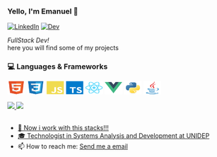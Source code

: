 ### Yello, I'm Emanuel 👋

  [![LinkedIn](https://img.shields.io/badge/LinkedIn-0077B5?style=for-the-badge&logo=linkedin&logoColor=white)](https://www.linkedin.com/in/emanuelzmartins/)
  [![Dev](https://img.shields.io/badge/dev.to-0A0A0A?style=for-the-badge&logo=dev-dot-to&logoColor=white)](https://dev.to/ezms)


<p><em>FullStack Dev!</em><br>here you will find some of my projects </p>


<h3>💻 Languages & Frameworks</h3>
<div style="display: inline_block" align="left">
  <img align="center" alt="Ezm-HTML" height="30" width="40" src="https://raw.githubusercontent.com/devicons/devicon/master/icons/html5/html5-original.svg">
  <img align="center" alt="Ezm-CSS" height="30" width="40" src="https://raw.githubusercontent.com/devicons/devicon/master/icons/css3/css3-original.svg">
  <img align="center" alt="Ezm-Js" height="30" width="40" src="https://raw.githubusercontent.com/devicons/devicon/master/icons/javascript/javascript-plain.svg">
  <img align="center" alt="Ezm-Ts" height="30" width="40" src="https://raw.githubusercontent.com/devicons/devicon/master/icons/typescript/typescript-plain.svg">
  <img align="center" alt="Ezm-React" height="30" width="40" src="https://raw.githubusercontent.com/devicons/devicon/master/icons/react/react-original.svg">
  <img align="center" alt="Ezm-React" height="30" width="40" src="https://raw.githubusercontent.com/devicons/devicon/master/icons/vuejs/vuejs-original.svg">
  <img align="center" alt="Ezm-Python" height="30" width="40" src="https://raw.githubusercontent.com/devicons/devicon/master/icons/python/python-original.svg">
  <img align="center" alt="Ezm-Csharp" height="30" width="40" src="https://raw.githubusercontent.com/devicons/devicon/master/icons/java/java-original.svg">
</div>

<br>

<div align="left">
  <a href="https://github.com/ezms">
  <img height="180em" src="https://github-readme-stats.vercel.app/api/top-langs/?username=ezms&layout=compact&langs_count=9&theme=tokyonight"/>
  <img height="180em" src="https://github-readme-stats.vercel.app/api?username=ezms&show_icons=true&theme=tokyonight&include_all_commits=true&count_private=true"/>
</div><br>

  
- 🔭 Now i work with this stacks!!!
- 🎓 Technologist in Systems Analysis and Development at [UNIDEP](https://www.unidep.edu.br)
- 📫 How to reach me: [Send me a email](mailto:emanuelzm@protonmail.com)
